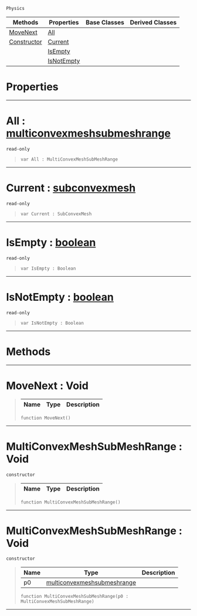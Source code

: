  `Physics`

|Methods|Properties|Base Classes|Derived Classes|
|---|---|---|---|
|[ MoveNext](https://github.com/ZilchEngine/ZilchDocs/blob/master/code_reference/class_reference/multiconvexmeshsubmeshrange.markdown#movenext-void)|[ All](https://github.com/ZilchEngine/ZilchDocs/blob/master/code_reference/class_reference/multiconvexmeshsubmeshrange.markdown#all-zilch-engine-document)| | |
|[ Constructor](https://github.com/ZilchEngine/ZilchDocs/blob/master/code_reference/class_reference/multiconvexmeshsubmeshrange.markdown#multiconvexmeshsubmeshra)|[ Current](https://github.com/ZilchEngine/ZilchDocs/blob/master/code_reference/class_reference/multiconvexmeshsubmeshrange.markdown#current-zilch-engine-docu)| | |
| |[ IsEmpty](https://github.com/ZilchEngine/ZilchDocs/blob/master/code_reference/class_reference/multiconvexmeshsubmeshrange.markdown#isempty-zilch-engine-docu)| | |
| |[ IsNotEmpty](https://github.com/ZilchEngine/ZilchDocs/blob/master/code_reference/class_reference/multiconvexmeshsubmeshrange.markdown#isnotempty-zilch-engine-d)| | |


 #  Properties


---  
 #  All : [multiconvexmeshsubmeshrange](https://github.com/ZilchEngine/ZilchDocs/blob/master/code_reference/class_reference/multiconvexmeshsubmeshrange.markdown)

 `read-only`

> 
> ``` lang=cpp, name=Nada
> var All : MultiConvexMeshSubMeshRange


---  
 #  Current : [subconvexmesh](https://github.com/ZilchEngine/ZilchDocs/blob/master/code_reference/class_reference/subconvexmesh.markdown)

 `read-only`

> 
> ``` lang=cpp, name=Nada
> var Current : SubConvexMesh


---  
 #  IsEmpty : [boolean](https://github.com/ZilchEngine/ZilchDocs/blob/master/code_reference/nada_base_types/boolean.markdown)

 `read-only`

> 
> ``` lang=cpp, name=Nada
> var IsEmpty : Boolean


---  
 #  IsNotEmpty : [boolean](https://github.com/ZilchEngine/ZilchDocs/blob/master/code_reference/nada_base_types/boolean.markdown)

 `read-only`

> 
> ``` lang=cpp, name=Nada
> var IsNotEmpty : Boolean


---  
 #  Methods


---  
 #  MoveNext : Void

> 
> |Name|Type|Description|
> |---|---|---|
> ``` lang=cpp, name=Nada
> function MoveNext()
> ``` 


---  
 #  MultiConvexMeshSubMeshRange : Void

 `constructor`

> 
> |Name|Type|Description|
> |---|---|---|
> ``` lang=cpp, name=Nada
> function MultiConvexMeshSubMeshRange()
> ``` 


---  
 #  MultiConvexMeshSubMeshRange : Void

 `constructor`

> 
> |Name|Type|Description|
> |---|---|---|
> |p0|[multiconvexmeshsubmeshrange](https://github.com/ZilchEngine/ZilchDocs/blob/master/code_reference/class_reference/multiconvexmeshsubmeshrange.markdown)| |
> ``` lang=cpp, name=Nada
> function MultiConvexMeshSubMeshRange(p0 : MultiConvexMeshSubMeshRange)
> ``` 


---  
 

 